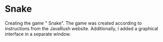 # Snake
Creating the game " Snake".
The game was created according to instructions from the JavaRush website. 
Additionally, I added a graphical interface in a separate window.
